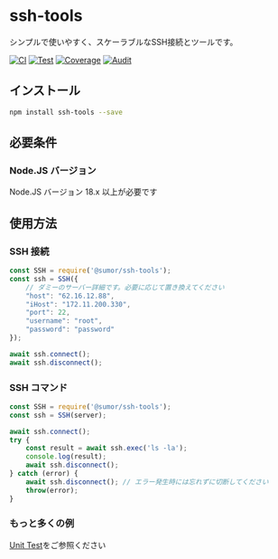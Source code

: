 # ssh-tools
シンプルで使いやすく、スケーラブルなSSH接続とツールです。

[![CI](https://github.com/sumor-cloud/ssh-tools/actions/workflows/ci.yml/badge.svg)](https://github.com/sumor-cloud/ssh-tools/actions/workflows/ci.yml)
[![Test](https://github.com/sumor-cloud/ssh-tools/actions/workflows/ut.yml/badge.svg)](https://github.com/sumor-cloud/ssh-tools/actions/workflows/ut.yml)
[![Coverage](https://github.com/sumor-cloud/ssh-tools/actions/workflows/coverage.yml/badge.svg)](https://github.com/sumor-cloud/ssh-tools/actions/workflows/coverage.yml)
[![Audit](https://github.com/sumor-cloud/ssh-tools/actions/workflows/audit.yml/badge.svg)](https://github.com/sumor-cloud/ssh-tools/actions/workflows/audit.yml)

## インストール
```bash
npm install ssh-tools --save
```

## 必要条件

### Node.JS バージョン
Node.JS バージョン 18.x 以上が必要です

## 使用方法

### SSH 接続
```javascript
const SSH = require('@sumor/ssh-tools');
const ssh = SSH({
    // ダミーのサーバー詳細です。必要に応じて置き換えてください
    "host": "62.16.12.88",
    "iHost": "172.11.200.330",
    "port": 22,
    "username": "root",
    "password": "password"
});

await ssh.connect();
await ssh.disconnect();
```

### SSH コマンド
```javascript
const SSH = require('@sumor/ssh-tools');
const ssh = SSH(server);

await ssh.connect();
try {
    const result = await ssh.exec('ls -la');
    console.log(result);
    await ssh.disconnect();
} catch (error) {
    await ssh.disconnect(); // エラー発生時には忘れずに切断してください
    throw(error);
}
```

### もっと多くの例
[Unit Test](https://github.com/sumor-cloud/ssh-tools/tree/main/test)をご参照ください